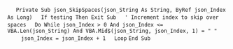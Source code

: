 &nbsp;&nbsp;&nbsp;&nbsp;
`Private Sub json_SkipSpaces(json_String As String, ByRef json_Index As Long)`
&nbsp;&nbsp;&nbsp;&nbsp;`If testing Then Exit Sub`
&nbsp;&nbsp;&nbsp;&nbsp;`' Increment index to skip over spaces`
&nbsp;&nbsp;&nbsp;&nbsp;`Do While json_Index > 0 And json_Index <= VBA.Len(json_String) And VBA.Mid$(json_String, json_Index, 1) = " "`
&nbsp;&nbsp;&nbsp;&nbsp;&nbsp;&nbsp;&nbsp;&nbsp;`json_Index = json_Index + 1`
&nbsp;&nbsp;&nbsp;&nbsp;`Loop`
`End Sub`

